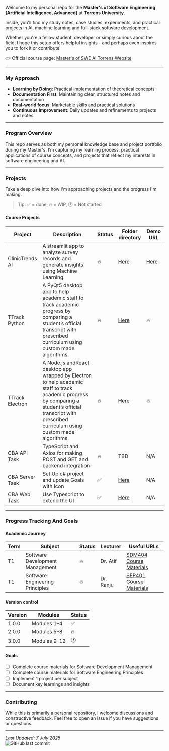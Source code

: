 Welcome to my personal repo for the **Master's of Software Engineering (Artificial Intelligence, Advanced)** at **Torrens University**.

Inside, you'll find my study notes, case studies, experiments, and practical projects in AI, machine learning and full-stack software development.  

Whether you're a fellow student, developer or simply curious about the field, I hope this setup offers helpful insights - and perhaps even inspires you to fork it or contribute!

👉 Official course page: [Master's of SWE AI Torrens Website](https://www.torrens.edu.au/courses/technology/master-of-software-engineering-artificial-intelligence-advanced)

---

### My Approach
- **Learning by Doing**: Practical implementation of theoretical concepts
- **Documentation First**: Maintaining clear, structured notes and documentation
- **Real-world focus**: Marketable skills and practical solutions
- **Continuous Improvement**: Daily updates and refinements to projects and notes

---

### Program Overview
This repo serves as both my personal knowledge base and project portfolio during my Master's. I’m capturing my learning process, practical applications of course concepts, and projects that reflect my interests in software engineering and AI.

---

### Projects
Take a deep dive into how I'm approaching projects and the progress I'm making.

> Tip: ✅ = done, 🔥 = WIP, 🕐 = Not started

#### Course Projects
Project | Description | Status | Folder directory | Demo URL |
|---------|---------------------|----------------|----------------|----------------|
| ClinicTrends AI  | A streamlit app to analyze survey records and generate insights using Machine Learning. | 🔥 | [Here](./T1-Software-Engineering-Principles/projects/clinictrends_ai/README.md) | [Here](https://sep-torrens-dr-ranju-group-1.streamlit.app/) | 
| TTrack Python | A PyQt5 desktop app to help academic staff to track academic progress by comparing a student’s official transcript with prescribed curriculum using custom made algorithms.         | 🔥 | [Here](./T1-Software-Development-Management/projects/TTrack_v1/README.md) | 🔥 |
| TTrack Electron | A Node.js andReact desktop app wrapped by Electron to help academic staff to track academic progress by comparing a student’s official transcript with prescribed curriculum using custom made algorithms. | 🔥 | [Here](./T1-Software-Development-Management/projects/TTrack_electron/README.md) | 🔥 |
| CBA API Task | TypeScript and Axios for making POST and GET and backend integration | 🔥 | TBD | N/A |
| CBA Server Task | Set Up c# project and update Goals with Icon | ✅ | [Here](./T1-Extra/cba/CommBank-Server) | N/A |
| CBA Web Task | Use Typescript to extend the UI | ✅ | [Here](./T1-Extra/cba/CommBank-Web) | N/A |

---

### Progress Tracking And Goals

#### Academic Journey
Term | Subject | Status | Lecturer | Useful URLs |
|---------|---------------------|----------------|----------------|----------------|
| T1 | Software Development Management | 🔥 | Dr. Atif | [SDM404 Course Materials](./T1-Software-Development-Management/README.md) |
| T1 | Software Engineering Principles | 🔥 | Dr. Ranju | [SEP401 Course Materials](./T1-Software-Engineering-Principles/README.md) |

#### Version control
| Version | Modules            | Status |
|---------|---------------------|---|
| 1.0.0   | Modules 1–4         | ✅ |
| 2.0.0   | Modules 5–8         | 🔥 |
| 3.0.0   | Modules 9–12        | 🕐 |

#### Goals
- [ ] Complete course materials for Software Development Management
- [ ] Complete course materials for Software Engineering Principles
- [ ] Implement 1 project per subject
- [ ] Document key learnings and insights

---

### Contributing
While this is primarily a personal repository, I welcome discussions and constructive feedback. Feel free to open an issue if you have suggestions or questions.

---

*Last Updated: 7 July 2025*  
![GitHub last commit](https://img.shields.io/github/last-commit/lfariabr/masters-swe-ai?style=flat-square)